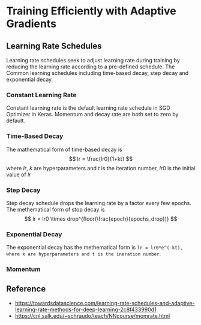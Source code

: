 # Training Efficiently with Adaptive Gradients

## Learning Rate Schedules
  Learning rate schedules seek to adjust learning rate during training by reducing the learning rate according to a pre-defined schedule. The Common learning schedules including time-based decay, step decay and exponential decay.
  
### Constant Learning Rate
  Constant learning rate is the default learning rate schedule in SGD Optimizer in Keras. Momentum and decay rate are both set to zero by default.
  
### Time-Based Decay
  The mathematical form of time-based decay is 
  $$
  lr = \frac{lr0}{1+kt}
  $$
  where $lr$, $k$ are hyperparameters and $t$ is the iteration number, $lr0$ is the initial value of $lr$
  
### Step Decay
  Step decay schedule drops the learning rate by a factor every few epochs. The methematical form of stop decay is
  $$
  lr = lr0 \times drop^{floor(\frac{epoch}{epochs_drop})}
  $$
### Exponential Decay
  The exponential decay has the methematical form is ```lr = lr0*e^(-kt), where k are hyperparameters and t is the ineration number```.

### Momentum
  

## Reference
* https://towardsdatascience.com/learning-rate-schedules-and-adaptive-learning-rate-methods-for-deep-learning-2c8f433990d1
* https://cnl.salk.edu/~schraudo/teach/NNcourse/momrate.html
